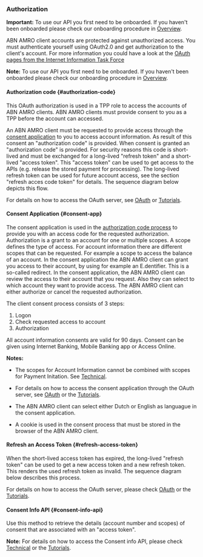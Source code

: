 ### Authorization
**Important:** To use our API you first need to be onboarded. If you haven't been onboarded please check our onboarding procedure in [Overview](overview).

ABN AMRO client accounts are protected against unauthorized access. You must authenticate yourself using OAuth2.0 and get authorization to the client's account. For more information you could have a look at the [OAuth pages from the Internet Information Task Force](https://oauth.net/2/)

**Note:** To use our API you first need to be onboarded. If you haven't been onboarded please check our onboarding procedure in [Overview](overview).

#### Authorization code {#authorization-code}
This OAuth authorization is used in a TPP role to access the accounts of ABN AMRO clients. ABN AMRO clients must provide consent to you as a TPP before the account can accessed.

An ABN AMRO client must be requested to provide access through the [consent application](#consent-app) to you to access account information. As result of this consent an "authorization code" is provided. 
When consent is granted an "authorization code" is provided. For security reasons this code is short-lived and must be exchanged for a long-lived "refresh token" and a short-lived "access token". This "access token" can be used to get access to the APIs (e.g. release the stored payment for processing).
The long-lived refresh token can be used for future account access, see the section "refresh acces code token" for details.  The sequence diagram below depicts this flow.

For details on how to access the OAuth server, see [OAuth](/get-started#authentication) or [Tutorials](tutorials).

#### Consent Application {#consent-app}
The consent application is used in the [authorization code process](#authorization-code) to provide you with an access code for the requested authorization. 
Authorization is a grant to an account for one or multiple scopes. A scope defines the type of access. For account information there are different scopes that can be requested. For example a scope to access the balance of an account.
In the consent application the ABN AMRO client can grant you access to their account, by using for example an E.dentifier.  This is a so-called redirect. In the consent application, the ABN AMRO client can review the access to their account that you request. Also they can select to which account they want to provide access. The ABN AMRO client can either authorize or cancel the requested authorization.

The client consent process consists of 3 steps:

1. Logon
2. Check requested access to account
3. Authorization

All account information consents are valid for 90 days. Consent can be given using Internet Banking, Mobile Banking app or Access Online.

**Notes:**

- The scopes for Account Information cannot be combined with scopes for Payment Initation. See [Technical](technical).

- For details on how to access the consent application through the OAuth server, see [OAuth](/get-started#authentication) or the [Tutorials](tutorials).

- The ABN AMRO client can select either Dutch or English as languague in the consent application.

- A cookie is used in the consent process that must be stored in the browser of the ABN AMRO client.

#### Refresh an Access Token {#refresh-access-token} 
When the short-lived access token has expired, the long-lived "refresh token" can be used to get a new access token and a new refresh token. This renders the used refresh token as invalid. The sequence diagram below describes this process.

For details on how to access the OAuth server, please check [OAuth](/get-started#authentication) or the [Tutorials](tutorials).

#### Consent Info API {#consent-info-api}
Use this method to retrieve the details (account number and scopes) of consent that are associated with an "access token".

**Note:** For details on how to access the Consent info API, please check [Technical](technical) or the [Tutorials](tutorials).